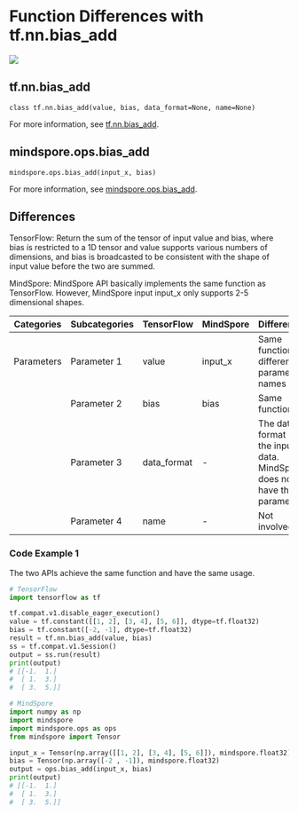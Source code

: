 # Function Differences with tf.nn.bias_add

<a href="https://gitee.com/mindspore/docs/blob/r1.11/docs/mindspore/source_en/note/api_mapping/tensorflow_diff/bias_add.md" target="_blank"><img src="https://mindspore-website.obs.cn-north-4.myhuaweicloud.com/website-images/r1.11/resource/_static/logo_source_en.png"></a>

## tf.nn.bias_add

```text
class tf.nn.bias_add(value, bias, data_format=None, name=None)
```

For more information, see [tf.nn.bias_add](https://tensorflow.google.cn/versions/r2.6/api_docs/python/tf/nn/bias_add).

## mindspore.ops.bias_add

```text
mindspore.ops.bias_add(input_x, bias)
```

For more information, see [mindspore.ops.bias_add](https://www.mindspore.cn/docs/en/r1.11/api_python/ops/mindspore.ops.bias_add.html).

## Differences

TensorFlow: Return the sum of the tensor of input value and bias, where bias is restricted to a 1D tensor and value supports various numbers of dimensions, and bias is broadcasted to be consistent with the shape of input value before the two are summed.

MindSpore: MindSpore API basically implements the same function as TensorFlow. However, MindSpore input input_x only supports 2-5 dimensional shapes.

| Categories | Subcategories |TensorFlow | MindSpore | Differences |
| --- | --- | --- | --- |---|
| Parameters | Parameter 1 | value      | input_x   | Same function, different parameter names                  |
|      | Parameter 2 | bias       | bias      | Same function                              |
|      | Parameter 3 | data_format | -         | The data format of the input data. MindSpore does not have this parameter |
|      | Parameter 4 | name       | -         | Not involved   |

### Code Example 1

The two APIs achieve the same function and have the same usage.

```python
# TensorFlow
import tensorflow as tf

tf.compat.v1.disable_eager_execution()
value = tf.constant([[1, 2], [3, 4], [5, 6]], dtype=tf.float32)
bias = tf.constant([-2, -1], dtype=tf.float32)
result = tf.nn.bias_add(value, bias)
ss = tf.compat.v1.Session()
output = ss.run(result)
print(output)
# [[-1.  1.]
#  [ 1.  3.]
#  [ 3.  5.]]

# MindSpore
import numpy as np
import mindspore
import mindspore.ops as ops
from mindspore import Tensor

input_x = Tensor(np.array([[1, 2], [3, 4], [5, 6]]), mindspore.float32)
bias = Tensor(np.array([-2 , -1]), mindspore.float32)
output = ops.bias_add(input_x, bias)
print(output)
# [[-1.  1.]
#  [ 1.  3.]
#  [ 3.  5.]]
```
